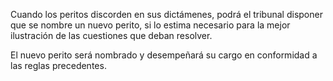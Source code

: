 Cuando los peritos discorden en sus dictámenes, podrá el tribunal disponer que se nombre un nuevo perito, si lo estima necesario para la mejor ilustración de las cuestiones que deban resolver.

El nuevo perito será nombrado y desempeñará su cargo en conformidad a las reglas precedentes.